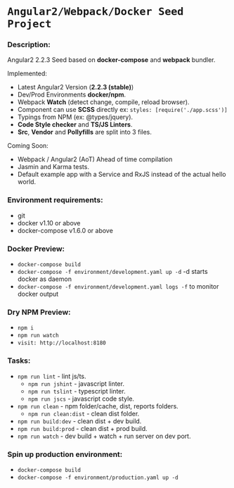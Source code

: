 # `Angular2/Webpack/Docker Seed Project`

### Description:
Angular2 2.2.3 Seed based on **docker-compose** and **webpack** bundler.

Implemented:
- Latest Angular2 Version (**2.2.3 (stable)**)
- Dev/Prod Environments **docker/npm**.
- Webpack **Watch** (detect change, compile, reload browser).
- Component can use **SCSS** directly ex: ```styles: [require('./app.scss')]```
- Typings from NPM (ex: @types/jquery).
- **Code Style checker** and **TS/JS Linters**.
- **Src**, **Vendor** and **Pollyfills** are split into 3 files.

Coming Soon:
- Webpack / Angular2 (AoT) Ahead of time compilation
- Jasmin and Karma tests.
- Default example app with a Service and RxJS instead of the actual hello world.

### Environment requirements:
- git
- docker v1.10 or above
- docker-compose v1.6.0 or above

### Docker Preview:
- ```docker-compose build```
- ```docker-compose -f environment/development.yaml up -d``` -d starts docker as daemon
- ```docker-compose -f environment/development.yaml logs -f``` to monitor docker output

### Dry NPM Preview:
- ```npm i```
- ```npm run watch```
- ```visit: http://localhost:8180```

### Tasks:
- ```npm run lint``` - lint js/ts.
  - ```npm run jshint``` - javascript linter.
  - ```npm run tslint``` - typescript linter.
  - ```npm run jscs``` - javascript code style.
- ```npm run clean``` - npm folder/cache, dist, reports folders.
  - ```npm run clean:dist``` - clean dist folder.
- ```npm run build:dev``` - clean dist + dev build.
- ```npm run build:prod``` - clean dist + prod build.
- ```npm run watch``` - dev build + watch + run server on dev port.

### Spin up production environment:
- ```docker-compose build```
- ```docker-compose -f environment/production.yaml up -d```
